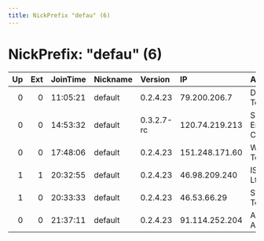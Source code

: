 ```yaml
---
title: NickPrefix "defau" (6)
---
```


# NickPrefix: "defau" (6)

|   Up |   Ext | JoinTime   | Nickname   | Version    | IP             | AS                               | CC   |   ORp |   Dirp | OS      | Contact   |   eFamMembers |
|-----:|------:|:-----------|:-----------|:-----------|:---------------|:---------------------------------|:-----|------:|-------:|:--------|:----------|--------------:|
|    0 |     0 | 11:05:21   | default    | 0.2.4.23   | 79.200.206.7   | Deutsche Telekom AG              | de   |   443 |   9030 | Windows | None      |             1 |
|    0 |     0 | 14:53:32   | default    | 0.3.2.7-rc | 120.74.219.213 | So-net Entertainment Corporation | jp   | 45292 |      0 | Windows | None      |             1 |
|    0 |     0 | 17:48:06   | default    | 0.2.4.23   | 151.248.171.60 | WWZ Telekom AG                   | ch   |   443 |   9030 | Windows | None      |             1 |
|    1 |     1 | 20:32:55   | default    | 0.2.4.23   | 46.98.209.240  | ISP Fregat Ltd.                  | ua   |   443 |   9030 | Windows | None      |             1 |
|    1 |     0 | 20:33:33   | default    | 0.2.4.23   | 46.53.66.29    | Syrian Telecom                   | sy   |   443 |   9030 | Windows | None      |             1 |
|    0 |     0 | 21:37:11   | default    | 0.2.4.23   | 91.114.252.204 | A1 Telekom Austria AG            | at   |   443 |   9030 | Windows | None      |             1 |

